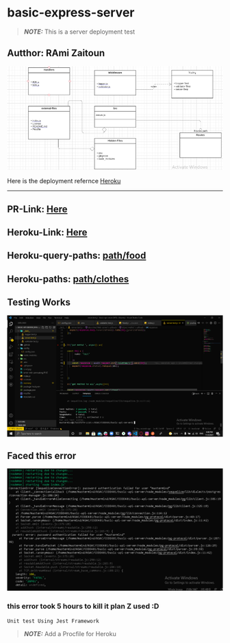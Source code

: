 # basic-express-server

> **_NOTE:_** This is a server deployment test 

## Autthor: RAmi Zaitoun 

![](https://raw.githubusercontent.com/MasteRminD6666/basic-express-server/main/asserts/UML.PNG)

 Here is the deployment refernce [Heroku](https://github.com/marketplace/actions/deploy-to-heroku#getting-started)
 
 ---
 
## PR-Link: [Here]()
## Heroku-Link: [Here](https://rami-api-server.herokuapp.com)
## Heroku-query-paths: [path/food](https://rami-api-server.herokuapp.com/food)
## Heroku-paths: [path/clothes](https://rami-api-server.herokuapp.com/clothes)

## Testing Works 
 ![](https://github.com/MasteRminD6666/basic-api-server/blob/main/images/testing.PNG?raw=true)
 
 
 
 
 
 
 ## Faced this error 
 ![](https://github.com/MasteRminD6666/basic-api-server/blob/main/images/error%20with%20connceting.PNG?raw=true)
 ### this error took 5 hours to kill it plan Z used :D 
~~~
Unit test Using Jest Framework
~~~
> **_NOTE:_**  Add a Procfile for  Heroku
